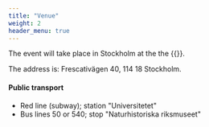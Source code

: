 ```yaml
---
title: "Venue"
weight: 2
header_menu: true
---
```




The event will take place in Stockholm at the the 
{{<extlink icon="fa fa-external-link" text="Swedish Museum of Natural History" href="https://www.nrm.se/engelska/in-english/visit-the-museum/getting-here">}}.

The address is: Frescativägen 40, 114 18 Stockholm.


#### Public transport

- Red line (subway); station "Universitetet"
- Bus lines 50 or 540; stop "Naturhistoriska riksmuseet"
